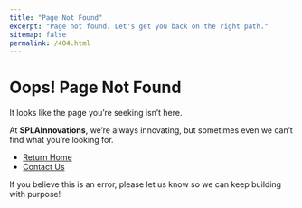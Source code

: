 ```yaml
---
title: "Page Not Found"
excerpt: "Page not found. Let's get you back on the right path."
sitemap: false
permalink: /404.html
---
```



# Oops! Page Not Found

It looks like the page you’re seeking isn’t here.

At **SPLAInnovations**, we’re always innovating, but sometimes even we can’t find what you’re looking for.

- [Return Home](/)
- [Contact Us](mailto:info@splainnovations.com)

If you believe this is an error, please let us know so we can keep building with purpose!
